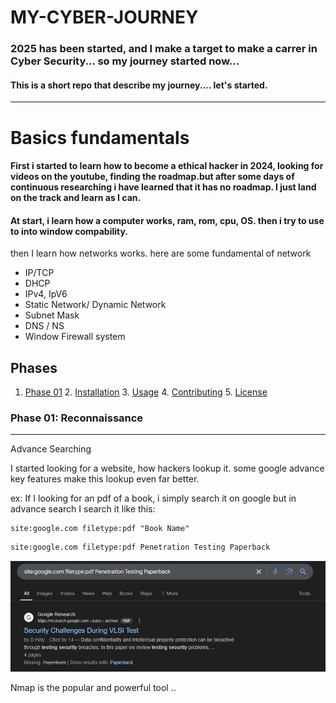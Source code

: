 # MY-CYBER-JOURNEY

### 2025 has been started, and I make a target to make a carrer in Cyber Security... so my journey started now...

#### This is a short repo that describe my journey.... let's started.

---

# Basics fundamentals

####  First i started to learn how to become a ethical hacker in 2024, looking for videos on the youtube, finding the roadmap.but after some days of continuous researching i have learned that it has no roadmap. I just land on the track and learn as I can.

#### At start, i learn how a computer works, ram, rom, cpu, OS. then i try to use to into window compability. 

then I learn how networks works. here are some fundamental of network

- IP/TCP
- DHCP
- IPv4, IpV6
- Static Network/ Dynamic Network
- Subnet Mask
- DNS / NS
- Window Firewall system

## Phases 

1. [Phase 01](Image/Phase_01) 2. [Installation](#installation) 3. [Usage](#usage) 4. [Contributing](#contributing) 5. [License](#license)

### Phase 01: Reconnaissance

---

<summary> Advance Searching 

I started looking for a website, how hackers lookup it. some google advance key features make this lookup even far better.

ex: If I looking for an pdf of a book, i simply search it on google but in advance search I search it like this:

```
site:google.com filetype:pdf "Book Name"
```

```html
site:google.com filetype:pdf Penetration Testing Paperback
```

![Rec-01](/Image/rec01.png)

Nmap is the popular and powerful tool .. 